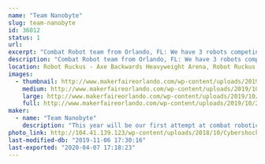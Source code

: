 ```yaml
---
name: "Team Nanobyte"
slug: team-nanobyte
id: 36012
status: 1
url: 
excerpt: "Combat Robot team from Orlando, FL: We have 3 robots competing this year.  Doomzday (Antweight), Cybershock (Beetleweight) and Sassy Pants (Dogeweight).  Come on out and watch the carnage!!!"
description: "Combat Robot team from Orlando, FL: We have 3 robots competing this year.  Doomzday (Antweight), Cybershock (Beetleweight) and Sassy Pants (Dogeweight).  Come on out and watch the carnage!!!"
location: Robot Ruckus - Axe Backwards Heavyweight Arena, Robot Ruckus - Small Arena
images:
  - thumbnail: http://www.makerfaireorlando.com/wp-content/uploads/2019/10/2019-10-14-23.31.52.jpg
    medium: http://www.makerfaireorlando.com/wp-content/uploads/2019/10/2019-10-14-23.31.52.jpg
    large: http://www.makerfaireorlando.com/wp-content/uploads/2019/10/2019-10-14-23.31.52.jpg
    full: http://www.makerfaireorlando.com/wp-content/uploads/2019/10/2019-10-14-23.31.52.jpg
maker:
  - name: "Team Nanobyte"
    description: "This year will be our first attempt at combat robotics.  We will be entering one beetleweight robot (Cybershock) and keeping our fingers crossed that we do pretty good."
photo_link: http://104.41.139.123/wp-content/uploads/2018/10/Cybershock-3d-1024x744.jpg
last-modified-db: "2019-11-06 17:30:16"
last-exported: "2020-04-07 17:18:23"
---
```

